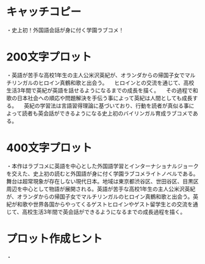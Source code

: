 # キャッチコピー
・史上初！外国語会話が身に付く学園ラブコメ！

# 200文字プロット
・英語が苦手な高校1年生の主人公米沢英紀が、オランダからの帰国子女でマルチリンガルのヒロイン真鶴和歌と出会う。
　ヒロインとの交流を通じて、高校生活3年間で英紀が英語を話せるようになるまでの成長を描く。
　その過程で和歌の日本社会への順応や問題解決を手伝う事によって英紀は人間としても成長する。
　英紀の学習法は言語習得理論に基づいており、行動を読者が真似る事によって読者も英会話ができるようになる史上初のバイリンガル育成ラブコメである。

# 400文字プロット
・本作はラブコメに英語を中心とした外国語学習とインターナショナルジョークを交えた、史上初の読むと外国語が身に付く学園ラブコメライトノベルである。舞台は超常現象が存在しない現代日本。地域は東京都渋谷区、世田谷区、目黒区周辺を中心として物語が展開される。英語が苦手な高校1年生の主人公米沢英紀が、オランダからの帰国子女でマルチリンガルのヒロイン真鶴和歌と出会う。英紀が和歌や世界各国からやってくるゲストヒロインやゲスト留学生との交流を通じて、高校生活3年間で英会話ができるようになるまでの成長過程を描く。

# プロット作成ヒント
・